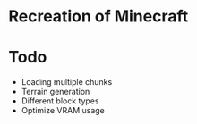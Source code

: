 # Recreation of Minecraft

# Todo

- Loading multiple chunks
- Terrain generation
- Different block types
- Optimize VRAM usage
